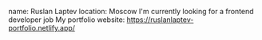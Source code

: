 name: Ruslan Laptev
location: Moscow
I'm currently looking for a frontend developer job
My portfolio website: https://ruslanlaptev-portfolio.netlify.app/
